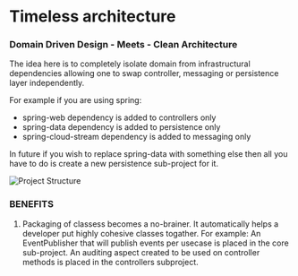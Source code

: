 # Timeless architecture 
### Domain Driven Design - Meets - Clean Architecture

The idea here is to completely isolate domain from infrastructural dependencies allowing one to swap controller, messaging or persistence layer independently.

For example if you are using spring:
- spring-web dependency is added to controllers only
- spring-data dependency is added to persistence only
- spring-cloud-stream dependency is added to messaging only
    
In future if you wish to replace spring-data with something else then all you have to do is create a new persistence sub-project for it.     

![Project Structure](https://raw.githubusercontent.com/sharmapankaj2512/timeless-architecture/master/project-structure.png)

### BENEFITS 

1. Packaging of classess becomes a no-brainer. It automatically helps a developer put highly cohesive classes togather.
For example: An EventPublisher that will publish events per usecase is placed in the core sub-project. An auditing aspect created to be used on controller methods is placed in the controllers subproject. 
